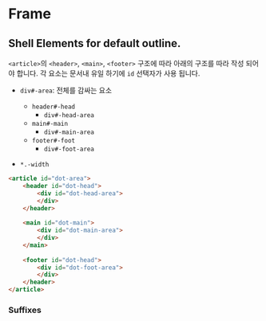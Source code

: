 # Frame

## Shell Elements for default outline.

`<article>`의 `<header>`, `<main>`, `<footer>` 구조에 따라 아래의 구조를 따라 작성 되어야 합니다.
각 요소는 문서내 유일 하기에 `id` 선택자가 사용 됩니다.


* `div#-area`: 전체를 감싸는 요소
    * `header#-head`
        * `div#-head-area`
    * `main#-main`
        * `div#-main-area`
    * `footer#-foot`
        * `div#-foot-area`
        
* `*.-width`

```html
<article id="dot-area">
    <header id="dot-head">
        <div id="dot-head-area">
        </div>
    </header>
        
    <main id="dot-main">
        <div id="dot-main-area">
        </div>
    </main>
        
    <footer id="dot-head">
        <div id="dot-foot-area">
        </div>
    </header>        
</article>
```

### Suffixes